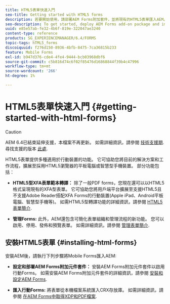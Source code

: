 ```yaml
---
title: HTML5表單快速入門
seo-title: Getting started with HTML5 forms
description: 若要開始使用，請部署AEM Forms附加套件，並將現有的HTML5表單匯入AEM。
seo-description: To get started, deploy AEM Forms add-on package and import existing HTML5 forms to AEM.
uuid: e85e57ab-fe32-4b6f-819e-322047ae3240
content-type: reference
products: SG_EXPERIENCEMANAGER/6.4/FORMS
topic-tags: hTML5_forms
discoiquuid: f276d150-8936-4bfb-8475-7ca36815b233
feature: Mobile Forms
exl-id: b947d376-cde4-4fe4-9444-bcb03968dbf6
source-git-commit: c5b816d74c6f02f85476d16868844f39b4c47996
workflow-type: tm+mt
source-wordcount: '266'
ht-degree: 1%

---
```


# HTML5表單快速入門 {#getting-started-with-html-forms}

>[!CAUTION]
>
>AEM 6.4已結束延伸支援，本檔案不再更新。 如需詳細資訊，請參閱 [技術支援期](https://helpx.adobe.com//tw/support/programs/eol-matrix.html). 尋找支援的版本 [此處](https://experienceleague.adobe.com/docs/).

HTML5表單提供多種適用於行動裝置的功能。 它可協助您將目前的解決方案和工作流程，擴展至採用HTML5瀏覽器的平板電腦或智慧型手機裝置。 部分功能包括：

* **HTML5型XFA表單範本轉譯：** 除了一般PDF forms，您現在還可以以HTML5格式呈現現有的XFA型表單。 它可協助您將用戶端平台擴展至支援HTML5且不支援Adobe Reader搭配XFA Forms的行動裝置(Apple iPad、Android平板電腦、智慧型手機等)。 如需HTML5型轉譯功能的詳細資訊，請參閱 [HTML5表單簡介](/help/forms/using/introduction.md).

* **管理Forms:** 此外，AEM還包含可簡化表單組織和管理流程的新功能。 您可以啟用、停用、發佈和預覽表單。 如需詳細資訊，請參閱 [管理表單簡介](/help/forms/using/introduction-managing-forms.md).

## 安裝HTML5表單 {#installing-html-forms}

安裝AEM後，請執行下列步驟將Mobile Forms匯入AEM:

* **設定和部署AEM Forms附加元件套件：** 安裝AEM Forms附加元件套件以啟用行動Forms。 如需安裝AEM Forms附加元件套件的詳細資訊，請參閱 [安裝和設定AEM Forms](/help/forms/using/installing-configuring-aem-forms-osgi.md).

* **匯入行動Forms:** 將表單從本機檔案系統匯入CRX存放庫。 如需詳細資訊，請參閱 [在AEM Forms中取得XDP和PDF檔案](/help/forms/using/get-xdp-pdf-documents-aem.md).
